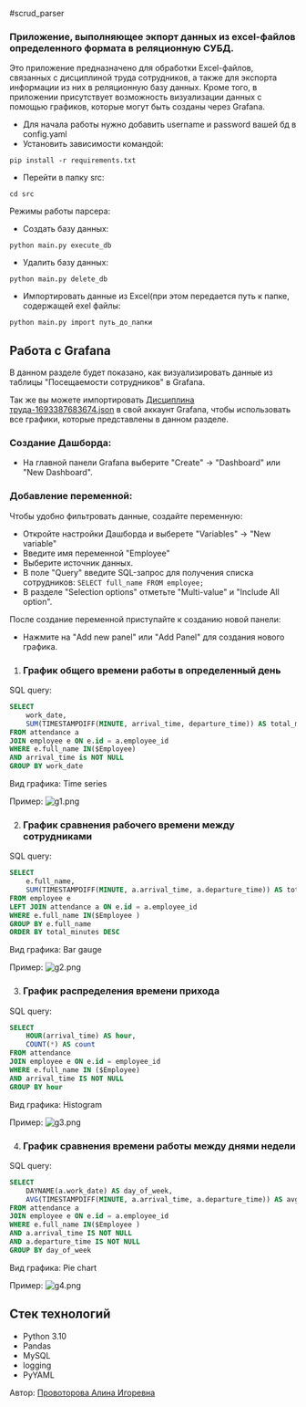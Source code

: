 #scrud_parser

### Приложение, выполняющее экпорт данных из excel-файлов определенного формата в реляционную СУБД.

Это приложение предназначено для обработки Excel-файлов, связанных с дисциплиной труда сотрудников, а также для экспорта информации из них в реляционную базу данных. Кроме того, в приложении присутствует возможность визуализации данных с помощью графиков, которые могут быть созданы через Grafana.

- Для начала работы нужно добавить username и password вашей бд в config.yaml
- Установить зависимости командой:
```commandline
pip install -r requirements.txt
```
- Перейти в папку src:
```commandline
cd src
```
Режимы работы парсера:
- Создать базу данных:
```commandline
python main.py execute_db
```
- Удалить базу данных:
```commandline
python main.py delete_db
```
- Импортировать данные из Excel(при этом передается путь к папке, содержащей exel файлы:
```commandline
python main.py import путь_до_папки          
```
## Работа с Grafana

В данном разделе будет показано, как визуализировать данные из таблицы "Посещаемости сотрудников" в Grafana.

Так же вы можете импортировать [Дисциплина труда-1693387683674.json](%D0%94%D0%B8%D1%81%D1%86%D0%B8%D0%BF%D0%BB%D0%B8%D0%BD%D0%B0%20%D1%82%D1%80%D1%83%D0%B4%D0%B0-1693387683674.json) в свой аккаунт Grafana, чтобы использовать все графики, которые представлены в данном разделе.

### Создание Дашборда:
- На главной панели Grafana выберите "Create" -> "Dashboard" или "New Dashboard".
### Добавление переменной:
   Чтобы удобно фильтровать данные, создайте переменную:
 - Откройте настройки Дашборда и выберете "Variables" -> "New variable"
 - Введите имя переменной "Employee"
 - Выберите источник данных.
 - В поле "Query" введите SQL-запрос для получения списка сотрудников: `SELECT full_name FROM employee;`
 - В разделе "Selection options" отметьте "Multi-value" и "Include All option".

После создание переменной приступайте к созданию новой панели:
- Нажмите на "Add new panel" или "Add Panel" для создания нового графика.

1. ### График общего времени работы в определенный день
SQL query:
```sql
SELECT 
    work_date, 
    SUM(TIMESTAMPDIFF(MINUTE, arrival_time, departure_time)) AS total_minutes
FROM attendance a
JOIN employee e ON e.id = a.employee_id
WHERE e.full_name IN($Employee) 
AND arrival_time is NOT NULL
GROUP BY work_date
```
Вид графика: Time series

Пример:
![g1.png](images/g1.png)

2. ### График сравнения рабочего времени между сотрудниками
SQL query:
```sql
SELECT 
    e.full_name, 
    SUM(TIMESTAMPDIFF(MINUTE, a.arrival_time, a.departure_time)) AS total_minutes
FROM employee e
LEFT JOIN attendance a ON e.id = a.employee_id
WHERE e.full_name IN($Employee )
GROUP BY e.full_name
ORDER BY total_minutes DESC
```
Вид графика: Bar gauge

Пример:
![g2.png](images/g2.png)

3. ### График распределения времени прихода
SQL query:
```sql
SELECT 
    HOUR(arrival_time) AS hour, 
    COUNT(*) AS count
FROM attendance
JOIN employee e ON e.id = employee_id
WHERE e.full_name IN ($Employee)  
AND arrival_time IS NOT NULL
GROUP BY hour
```
Вид графика: Histogram

Пример:
![g3.png](images/g3.png)

4. ### График сравнения времени работы между днями недели
SQL query:
```sql
SELECT 
    DAYNAME(a.work_date) AS day_of_week,
    AVG(TIMESTAMPDIFF(MINUTE, a.arrival_time, a.departure_time)) AS avg_work_duration_minutes
FROM attendance a
JOIN employee e ON e.id = a.employee_id
WHERE e.full_name IN($Employee ) 
AND a.arrival_time IS NOT NULL 
AND a.departure_time IS NOT NULL
GROUP BY day_of_week
```
Вид графика: Pie chart

Пример:
![g4.png](images/g4.png)

## Стек технологий
- Python 3.10
- Pandas
- MySQL
- logging
- PyYAML

Автор: [Провоторова Алина Игоревна](https://t.me/alinamalina998)
